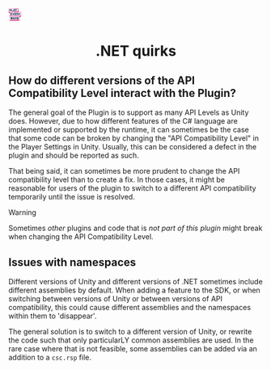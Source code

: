 <a href="/readme.md"><img src="/docs/images/PlayEveryWareLogo.gif" alt="README.md" width="5%"/></a>

# <div align="center"> .NET quirks </div>

## How do different versions of the API Compatibility Level interact with the Plugin?
The general goal of the Plugin is to support as many API Levels as Unity does.
However, due to how different features of the C# language are implemented or supported by the runtime, it can sometimes be the case that some code can be broken by changing the "API Compatibility Level" in the Player Settings in Unity. Usually, this can be considered a defect in the plugin and should be reported as such. 

That being said, it can sometimes be more prudent to change the API compatibility level than to create a fix. 
In those cases, it might be reasonable for users of the plugin to switch to a different API compatibility temporarily until the issue is resolved.

> [!WARNING]
> Sometimes _other_ plugins and code that is *not part of this plugin* might break when changing the API Compatibility Level.

## Issues with namespaces
Different versions of Unity and different versions of .NET sometimes include different assemblies by default. When adding a feature to the SDK, or when switching between versions of Unity or between versions of API compatibility, this could cause different assemblies and the namespaces within them to 'disappear'.

The general solution is to switch to a different version of Unity, or rewrite the code such that only particularLY common assemblies are used. In the rare case where that is not feasible, some assemblies can be added via an addition to a `csc.rsp` file.